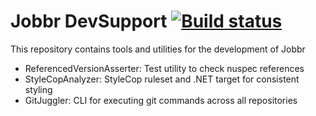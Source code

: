 # Jobbr DevSupport [![Build status](https://img.shields.io/appveyor/ci/Jobbr/devsupport/master.svg)](https://ci.appveyor.com/project/Jobbr/devsupport)

This repository contains tools and utilities for the development of Jobbr

- ReferencedVersionAsserter: Test utility to check nuspec references
- StyleCopAnalyzer: StyleCop ruleset and .NET target for consistent styling
- GitJuggler: CLI for executing git commands across all repositories